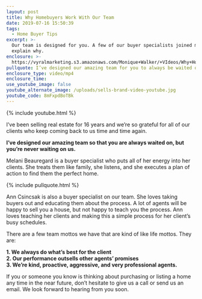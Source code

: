 ```yaml
---
layout: post
title: Why Homebuyers Work With Our Team
date: 2019-07-16 15:50:39
tags:
  - Home Buyer Tips
excerpt: >-
  Our team is designed for you. A few of our buyer specialists joined me to
  explain why.
enclosure: >-
  https://vyralmarketing.s3.amazonaws.com/Monique+Walker/+VIdeos/Why+Homebuyers+Work+With+Our+Team.mp4
pullquote: I’ve designed our amazing team for you to always be waited on.
enclosure_type: video/mp4
enclosure_time:
use_youtube_image: false
youtube_alternate_image: /uploads/sells-brand-video-youtube.jpg
youtube_code: 8mFxpdBoTBk
---
```


{% include youtube.html %}

I’ve been selling real estate for 16 years and we’re so grateful for all of our clients who keep coming back to us time and time again.&nbsp;

**I’ve designed our amazing team so that you are always waited on, but you’re never waiting on us.**&nbsp;

Melani Beauregard is a buyer specialist who puts all of her energy into her clients. She treats them like family, she listens, and she executes a plan of action to find them the perfect home.

{% include pullquote.html %}

Ann Csincsak is also a buyer specialist on our team. She loves taking buyers out and educating them about the process. A lot of agents will be happy to sell you a house, but not happy to teach you the process. Ann loves teaching her clients and making this a simple process for her client’s busy schedules.

There are a few team mottos we have that are kind of like life mottos. They are:

**1\. We always do what’s best for the client<br>2\. Our performance outsells other agents’ promises<br>3\. We’re kind, proactive, aggressive, and very professional agents.**

If you or someone you know is thinking about purchasing or listing a home any time in the near future, don’t hesitate to give us a call or send us an email. We look forward to hearing from you soon.